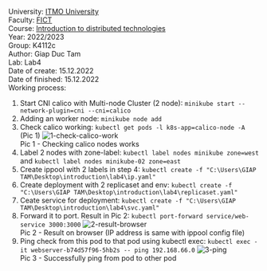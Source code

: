 University: [ITMO University](https://itmo.ru/ru/)<br>
Faculty: [FICT](https://fict.itmo.ru)<br>
Course: [Introduction to distributed technologies](https://github.com/itmo-ict-faculty/introduction-to-distributed-technologies)<br>
Year: 2022/2023<br>
Group: K4112c<br>
Author: Giap Duc Tam<br>
Lab: Lab4<br>
Date of create: 15.12.2022<br>
Date of finished: 15.12.2022<br>
Working process:<br>
1. Start CNI calico with Multi-node Cluster (2 node): `minikube start --network-plugin=cni --cni=calico`
2. Adding an worker node: `minikube node add`
3. Check calico working: `kubectl get pods -l k8s-app=calico-node -A` (Pic 1)
![1-check-calico-work](https://user-images.githubusercontent.com/83900905/195160131-58c188d9-19b2-4d7e-9ec9-4e21c853e50b.JPG)<br>
Pic 1 - Checking calico nodes works
4. Label 2 nodes with zone-label:  `kubectl label nodes minikube zone=west` and `kubectl label nodes minikube-02 zone=east`
5. Create ippool with 2 labels in step 4: `kubectl create -f "C:\Users\GIAP TAM\Desktop\introduction\lab4\ip.yaml"`
6. Create deployment with 2 replicaset and env: `kubectl create -f "C:\Users\GIAP TAM\Desktop\introduction\lab4\replicaset.yaml"`
7. Ceate service for deployment: `kubectl create -f "C:\Users\GIAP TAM\Desktop\introduction\lab4\svc.yaml"`
8. Forward it to port. Result in Pic 2: `kubectl port-forward service/web-service 3000:3000`
![2-result-browser](https://user-images.githubusercontent.com/83900905/195160377-54b28159-0ad8-426f-ae6a-11ac90ed6583.JPG)<br>
Pic 2 - Result on browser (IP address is same with ippool config file)
9. Ping check from this pod to that pod using kubectl exec: `kubectl exec -it webserver-b74d57f96-5hb2s -- ping 192.168.66.0`
![3-ping](https://user-images.githubusercontent.com/83900905/195160550-69b62ce8-470d-47e8-8578-f9e41a0f7125.JPG)<br>
Pic 3 - Successfully ping from pod to other pod
